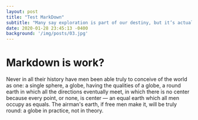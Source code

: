```yaml
---
layout: post
title: "Test MarkDown"
subtitle: "Many say exploration is part of our destiny, but it’s actually our duty to future generations."
date: 2020-01-28 23:45:13 -0400
background: '/img/posts/03.jpg'
---
```


# Markdown is work?

Never in all their history have men been able truly to conceive of the world as one: a single sphere, a globe, having the qualities of a globe, a round earth in which all the directions eventually meet, in which there is no center because every point, or none, is center — an equal earth which all men occupy as equals. The airman's earth, if free men make it, will be truly round: a globe in practice, not in theory.
